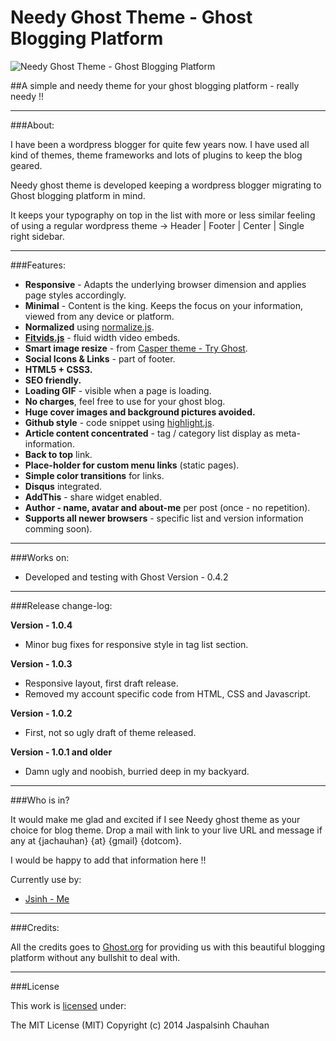 Needy Ghost Theme - Ghost Blogging Platform
===================

![Needy Ghost Theme - Ghost Blogging Platform](https://github.com/jsinh/needy-ghost-sitemap/raw/master/ghost-logo.png "Needy Ghost Theme - Ghost Blogging Platform")

##A simple and needy theme for your ghost blogging platform - really needy !!

---

###About:

I have been a wordpress blogger for quite few years now. I have used all kind of themes, theme frameworks and lots of plugins to keep the blog geared.

Needy ghost theme is developed keeping a wordpress blogger migrating to Ghost blogging platform in mind.

It keeps your typography on top in the list with more or less similar feeling of using a regular wordpress theme -> Header | Footer | Center | Single right sidebar.

---

###Features:

*	**Responsive** - Adapts the underlying browser dimension and applies page styles accordingly.
*	**Minimal** - Content is the king. Keeps the focus on your information, viewed from any device or platform.
*	**Normalized** using [normalize.js](http://necolas.github.io/normalize.css/).
*	**[Fitvids.js](http://fitvidsjs.com/)** - fluid width video embeds.
*	**Smart image resize** - from [Casper theme - Try Ghost](https://github.com/TryGhost/Casper).
*	**Social Icons & Links** - part of footer.
*	**HTML5 + CSS3.**
*	**SEO friendly.**
*	**Loading GIF** - visible when a page is loading.
* 	**No charges**, feel free to use for your ghost blog.
*	**Huge cover images and background pictures avoided.**
*	**Github style** - code snippet using [highlight.js](http://highlightjs.org/).
*	**Article content concentrated** - tag / category list display as meta-information.
*	**Back to top** link.
* 	**Place-holder for custom menu links** (static pages).
*	**Simple color transitions** for links.
* 	**Disqus** integrated.
*	**AddThis** - share widget enabled.
*	**Author - name, avatar and about-me** per post (once - no repetition).
*	**Supports all newer browsers** - specific list and version information comming soon).

---

###Works on:

 *	Developed and testing with Ghost Version - 0.4.2

---

###Release change-log:

**Version - 1.0.4**
*	Minor bug fixes for responsive style in tag list section.

**Version - 1.0.3**
*	Responsive layout, first draft release.
*	Removed my account specific code from HTML, CSS and Javascript.

**Version - 1.0.2**
*	First, not so ugly draft of theme released.

**Version - 1.0.1 and older**
*	Damn ugly and noobish, burried deep in my backyard.

---

###Who is in?

It would make me glad and excited if I see Needy ghost theme as your choice for blog theme.
Drop a mail with link to your live URL and message if any at {jachauhan} {at} {gmail} {dotcom}.

I would be happy to add that information here !!

Currently use by:

* [Jsinh - Me](http://blog.jsinh.in)

---

###Credits:

All the credits goes to [Ghost.org](ghost.org) for providing us with this beautiful blogging platform without any bullshit to deal with.

---

###License

This work is [licensed](https://github.com/jsinh/needy-ghost-theme/raw/master/LICENSE) under:

The MIT License (MIT)
Copyright (c) 2014 Jaspalsinh Chauhan
